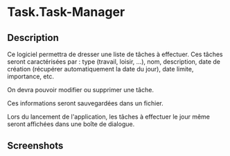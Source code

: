 # Task.Task-Manager
## Description
Ce logiciel permettra de dresser une liste de tâches à effectuer. Ces tâches seront caractérisées par : type (travail, loisir, …), nom, description, date de création (récupérer automatiquement la date du jour), date limite, importance, etc.

On devra pouvoir modifier ou supprimer une tâche.

Ces informations seront sauvegardées dans un fichier.

Lors du lancement de l'application, les tâches à effectuer le jour même seront affichées dans une boîte de dialogue.

## Screenshots
